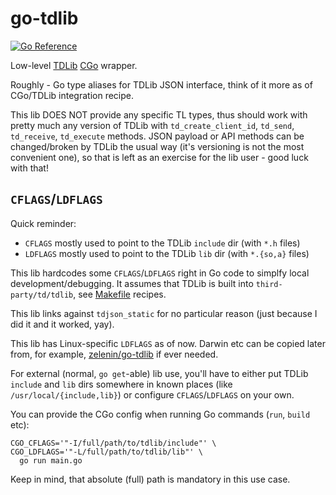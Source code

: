 # go-tdlib

[![Go Reference](https://pkg.go.dev/badge/github.com/mxmCherry/go-tdlib.svg)](https://pkg.go.dev/github.com/mxmCherry/go-tdlib)

Low-level [TDLib](https://github.com/tdlib/td) [CGo](https://pkg.go.dev/cmd/cgo) wrapper.

Roughly - Go type aliases for TDLib JSON interface, think of it more as of CGo/TDLib integration recipe.

This lib DOES NOT provide any specific TL types, thus should work with pretty much any version of TDLib with `td_create_client_id`, `td_send`, `td_receive`, `td_execute` methods. JSON payload or API methods can be changed/broken by TDLib the usual way (it's versioning is not the most convenient one), so that is left as an exercise for the lib user - good luck with that!

## `CFLAGS`/`LDFLAGS`

Quick reminder:

- `CFLAGS` mostly used to point to the TDLib `include` dir (with `*.h` files)
- `LDFLAGS` mostly used to point to the TDLib `lib` dir (with `*.{so,a}` files)

This lib hardcodes some `CFLAGS`/`LDFLAGS` right in Go code to simplfy local development/debugging. It assumes that TDLib is built into `third-party/td/tdlib`, see [Makefile](./Makefile) recipes.

This lib links against `tdjson_static` for no particular reason (just because I did it and it worked, yay).

This lib has Linux-specific `LDFLAGS` as of now. Darwin etc can be copied later from, for example, [zelenin/go-tdlib](https://github.com/zelenin/go-tdlib) if ever needed.

For external (normal, `go get`-able) lib use, you'll have to either put TDLib `include` and `lib` dirs somewhere in known places (like `/usr/local/{include,lib}`) or configure `CFLAGS`/`LDFLAGS` on your own.

You can provide the CGo config when running Go commands (`run`, `build` etc):

```shell
CGO_CFLAGS='"-I/full/path/to/tdlib/include"' \
CGO_LDFLAGS='"-L/full/path/to/tdlib/lib"' \
  go run main.go
```

Keep in mind, that absolute (full) path is mandatory in this use case.

